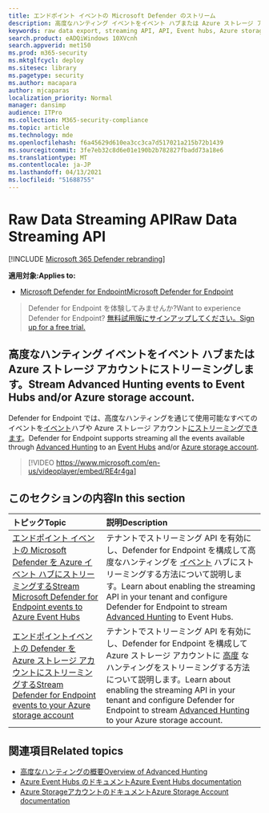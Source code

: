 ```yaml
---
title: エンドポイント イベントの Microsoft Defender のストリーム
description: 高度なハンティング イベントをイベント ハブまたは Azure ストレージ アカウントにストリーミングするように Microsoft Defender for Endpoint を構成する方法について説明します。
keywords: raw data export, streaming API, API, Event hubs, Azure storage, storage account, Advanced Hunting, raw data sharing
search.product: eADQiWindows 10XVcnh
search.appverid: met150
ms.prod: m365-security
ms.mktglfcycl: deploy
ms.sitesec: library
ms.pagetype: security
ms.author: macapara
author: mjcaparas
localization_priority: Normal
manager: dansimp
audience: ITPro
ms.collection: M365-security-compliance
ms.topic: article
ms.technology: mde
ms.openlocfilehash: f6a45629d610ea3cc3ca7d517021a215b72b1439
ms.sourcegitcommit: 3fe7eb32c8d6e01e190b2b782827fbadd73a18e6
ms.translationtype: MT
ms.contentlocale: ja-JP
ms.lasthandoff: 04/13/2021
ms.locfileid: "51688755"
---
```

# <a name="raw-data-streaming-api"></a><span data-ttu-id="b829a-104">Raw Data Streaming API</span><span class="sxs-lookup"><span data-stu-id="b829a-104">Raw Data Streaming API</span></span>

[!INCLUDE [Microsoft 365 Defender rebranding](../../includes/microsoft-defender.md)]

<span data-ttu-id="b829a-105">**適用対象:**</span><span class="sxs-lookup"><span data-stu-id="b829a-105">**Applies to:**</span></span>
- [<span data-ttu-id="b829a-106">Microsoft Defender for Endpoint</span><span class="sxs-lookup"><span data-stu-id="b829a-106">Microsoft Defender for Endpoint</span></span>](https://go.microsoft.com/fwlink/?linkid=2154037)

> <span data-ttu-id="b829a-107">Defender for Endpoint を体験してみませんか?</span><span class="sxs-lookup"><span data-stu-id="b829a-107">Want to experience Defender for Endpoint?</span></span> [<span data-ttu-id="b829a-108">無料試用版にサインアップしてください。</span><span class="sxs-lookup"><span data-stu-id="b829a-108">Sign up for a free trial.</span></span>](https://www.microsoft.com/microsoft-365/windows/microsoft-defender-atp?ocid=docs-wdatp-configuresiem-abovefoldlink) 

## <a name="stream-advanced-hunting-events-to-event-hubs-andor-azure-storage-account"></a><span data-ttu-id="b829a-109">高度なハンティング イベントをイベント ハブまたは Azure ストレージ アカウントにストリーミングします。</span><span class="sxs-lookup"><span data-stu-id="b829a-109">Stream Advanced Hunting events to Event Hubs and/or Azure storage account.</span></span>

<span data-ttu-id="b829a-110">Defender for Endpoint では、高度な[](advanced-hunting-overview.md)ハンティングを通じて使用可能なすべてのイベントを[イベント](https://docs.microsoft.com/azure/event-hubs/)ハブや Azure ストレージ アカウント[にストリーミングできます](https://docs.microsoft.com/azure/event-hubs/)。</span><span class="sxs-lookup"><span data-stu-id="b829a-110">Defender for Endpoint supports streaming all the events available through [Advanced Hunting](advanced-hunting-overview.md) to an [Event Hubs](https://docs.microsoft.com/azure/event-hubs/) and/or [Azure storage account](https://docs.microsoft.com/azure/event-hubs/).</span></span>

> [!VIDEO https://www.microsoft.com/en-us/videoplayer/embed/RE4r4ga]


## <a name="in-this-section"></a><span data-ttu-id="b829a-111">このセクションの内容</span><span class="sxs-lookup"><span data-stu-id="b829a-111">In this section</span></span>

<span data-ttu-id="b829a-112">トピック</span><span class="sxs-lookup"><span data-stu-id="b829a-112">Topic</span></span> | <span data-ttu-id="b829a-113">説明</span><span class="sxs-lookup"><span data-stu-id="b829a-113">Description</span></span>
:---|:---
[<span data-ttu-id="b829a-114">エンドポイント イベントの Microsoft Defender を Azure イベント ハブにストリーミングする</span><span class="sxs-lookup"><span data-stu-id="b829a-114">Stream Microsoft Defender for Endpoint events to Azure Event Hubs</span></span>](raw-data-export-event-hub.md)| <span data-ttu-id="b829a-115">テナントでストリーミング API を有効にし、Defender for Endpoint を構成して高度なハンティングを [イベント](advanced-hunting-overview.md) ハブにストリーミングする方法について説明します。</span><span class="sxs-lookup"><span data-stu-id="b829a-115">Learn about enabling the streaming API in your tenant and configure Defender for Endpoint to stream [Advanced Hunting](advanced-hunting-overview.md) to Event Hubs.</span></span>
[<span data-ttu-id="b829a-116">エンドポイントイベントの Defender を Azure ストレージ アカウントにストリーミングする</span><span class="sxs-lookup"><span data-stu-id="b829a-116">Stream Defender for Endpoint events to your Azure storage account</span></span>](raw-data-export-storage.md)| <span data-ttu-id="b829a-117">テナントでストリーミング API を有効にし、Defender for Endpoint を構成して Azure ストレージ アカウントに [高度](advanced-hunting-overview.md) なハンティングをストリーミングする方法について説明します。</span><span class="sxs-lookup"><span data-stu-id="b829a-117">Learn about enabling the streaming API in your tenant and configure Defender for Endpoint to stream [Advanced Hunting](advanced-hunting-overview.md) to your Azure storage account.</span></span>


## <a name="related-topics"></a><span data-ttu-id="b829a-118">関連項目</span><span class="sxs-lookup"><span data-stu-id="b829a-118">Related topics</span></span>
- [<span data-ttu-id="b829a-119">高度なハンティングの概要</span><span class="sxs-lookup"><span data-stu-id="b829a-119">Overview of Advanced Hunting</span></span>](advanced-hunting-overview.md)
- [<span data-ttu-id="b829a-120">Azure Event Hubs のドキュメント</span><span class="sxs-lookup"><span data-stu-id="b829a-120">Azure Event Hubs documentation</span></span>](https://docs.microsoft.com/azure/event-hubs/)
- [<span data-ttu-id="b829a-121">Azure Storageアカウントのドキュメント</span><span class="sxs-lookup"><span data-stu-id="b829a-121">Azure Storage Account documentation</span></span>](https://docs.microsoft.com/azure/storage/common/storage-account-overview)
